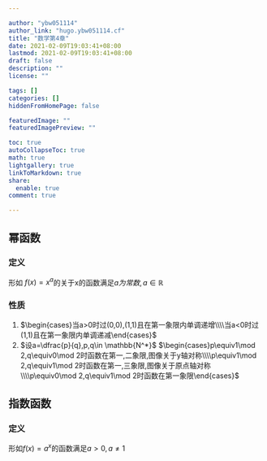 ```yaml
---

author: "ybw051114"
author_link: "hugo.ybw051114.cf"
title: "数学第4章"
date: 2021-02-09T19:03:41+08:00
lastmod: 2021-02-09T19:03:41+08:00
draft: false
description: ""
license: ""

tags: []
categories: []
hiddenFromHomePage: false

featuredImage: ""
featuredImagePreview: ""

toc: true
autoCollapseToc: true
math: true
lightgallery: true
linkToMarkdown: true
share:
  enable: true
comment: true

---
```


## 幂函数

### 定义

形如 $f(x)=x^a$的关于x的函数满足$a为常数, a\in \mathbb{R}$

### 性质

1. $\begin{cases}当a>0时过(0,0),(1,1)且在第一象限内单调递增\\\\当a<0时过(1,1)且在第一象限内单调递减\end{cases}$
2. $设a=\dfrac{p}{q},p,q\in \mathbb{N^*}$ $\begin{cases}p\equiv1\mod 2,q\equiv0\mod 2时函数在第一,二象限,图像关于y轴对称\\\\p\equiv1\mod 2,q\equiv1\mod 2时函数在第一,三象限,图像关于原点轴对称\\\\p\equiv0\mod 2,q\equiv1\mod 2时函数在第一象限\end{cases}$

## 指数函数

### 定义

形如$f(x)=a^x$的函数满足$a>0, a\neq 1$
